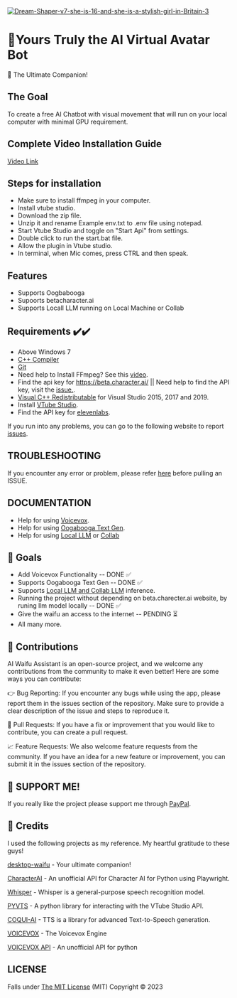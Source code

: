 <div>
 <a href="https://ibb.co/pLsZxbY"><img src="https://i.ibb.co/HHMYVB5/Dream-Shaper-v7-she-is-16-and-she-is-a-stylish-girl-in-Britain-3.jpg" alt="Dream-Shaper-v7-she-is-16-and-she-is-a-stylish-girl-in-Britain-3" border="0"></a>
  <br>
  <h1>🌟Yours Truly the AI Virtual Avatar Bot</h1>
  <p>
    💬 The Ultimate Companion!
    <br>
  </p>
</div>

## The Goal
To create a free AI Chatbot with visual movement that will run on your local computer with minimal GPU requirement.

## Complete Video Installation Guide
[Video Link](https://youtu.be/aZDaESBFic4)

## Steps for installation

- Make sure to install ffmpeg in your computer.
- Install vtube studio.
- Download the zip file.
- Unzip it and rename Example env.txt to .env file using notepad.
- Start Vtube Studio and toggle on "Start Api" from settings.
- Double click to run the start.bat file.
- Allow the plugin in Vtube studio.
- In terminal, when Mic comes, press CTRL and then speak.
   
## Features

- Supports Oogbabooga
- Supoorts betacharacter.ai
- Supports Locall LLM running on Local Machine or Collab
  
## Requirements ✔️✔️

- Above Windows 7
- [C++ Compiler](https://sourceforge.net/projects/mingw-w64/)
- [Git](https://git-scm.com/)
- Need help to Install FFmpeg? See this [video](https://www.youtube.com/watch?v=EyIIvctDhYc&t=252s).
- Find the api key for https://beta.character.ai/ || Need help to find the API key, visit the [issue.](https://github.com/TumblerWarren/Waifu/issues/6).
- [Visual C++ Redistributable](https://learn.microsoft.com/en-us/cpp/windows/latest-supported-vc-redist?view=msvc-170) for Visual Studio 2015, 2017 and 2019.
- Install [VTube Studio](https://denchisoft.com/).
- Find the API key for [elevenlabs](https://beta.elevenlabs.io/speech-synthesis).

If you run into any problems, you can go to the following website to report [issues](https://github.com/TumblerWarren/Waifu/issues/new).

## TROUBLESHOOTING
If you encounter any error or problem, please refer [here](https://github.com/TumblerWarren/Virtual_Avatar_ChatBot/blob/master/Docs/TroubleShooting.md) before pulling an ISSUE.

## DOCUMENTATION
- Help for using [Voicevox](https://github.com/TumblerWarren/Waifu/blob/master/Docs/VoiceVox_Readme_Doc.md).
- Help for using [Oogabooga Text Gen](https://github.com/TumblerWarren/Waifu/blob/master/Docs/OogaBooga%20Text%20Gen%20Help.md).
- Help for using [Local LLM](https://github.com/TumblerWarren/LLM_Inference_System/blob/master/Documentation/LOCAL%20INSTALLATION%20GUIDE.md) or [Collab](https://github.com/TumblerWarren/LLM_Inference_System/blob/master/Documentation/COLLAB%20GUIDE.md)
  
##  🚧 Goals
- Add Voicevox Functionality -- DONE ✅
- Supports Oogabooga Text Gen -- DONE ✅
- Supports [Local LLM and Collab LLM](https://github.com/TumblerWarren/LLM_Inference_System) inference.
- Running the project without depending on beta.charecter.ai website, by runing llm model locally --  DONE ✅
- Give the waifu an access to the internet -- PENDING ⏳
- All many more.


## 🤝 Contributions
AI Waifu Assistant is an open-source project, and we welcome any contributions from the community to make it even better! Here are some ways you can contribute:

👉 Bug Reporting: If you encounter any bugs while using the app, please report them in the issues section of the repository. Make sure to provide a clear description of the issue and steps to reproduce it.

🔨 Pull Requests: If you have a fix or improvement that you would like to contribute, you can create a pull request. 

📈 Feature Requests: We also welcome feature requests from the community. If you have an idea for a new feature or improvement, you can submit it in the issues section of the repository.

## 👏 SUPPORT ME!
If you really like the project please support me through [PayPal](https://paypal.me/RandomChanManga?country.x=IN&locale.x=en_GB).

## 🎁 Credits
I used the following projects as my reference. My heartful gratitude to these guys!

[desktop-waifu](https://github.com/AlizerUncaged/desktop-waifu) - Your ultimate companion!

[CharacterAI](https://github.com/kramcat/CharacterAI) - An unofficial API for Character AI for Python using Playwright.

[Whisper](https://github.com/openai/whisper) - Whisper is a general-purpose speech recognition model.

[PYVTS](https://github.com/Genteki/pyvts) - A python library for interacting with the VTube Studio API.

[COQUI-AI](https://github.com/coqui-ai/TTS) - TTS is a library for advanced Text-to-Speech generation. 

[VOICEVOX](https://github.com/VOICEVOX/voicevox) - The Voicevox Engine

[VOICEVOX API](https://github.com/voicevox-client) - An unofficial API for python

## LICENSE
Falls under [The MIT License](https://github.com/TumblerWarren/Waifu/blob/master/Docs/LICENSE.md) (MIT) Copyright © 2023
